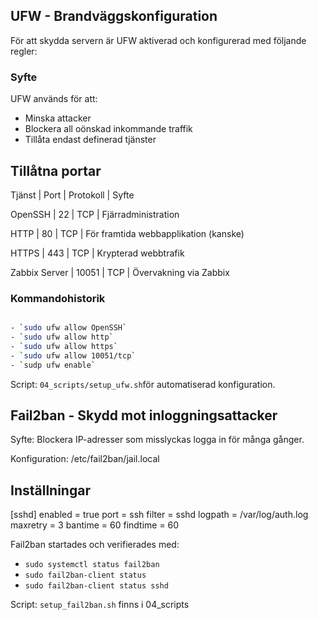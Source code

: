 ## UFW - Brandväggskonfiguration

För att skydda servern är UFW aktiverad och konfigurerad med följande regler:

### Syfte
UFW används för att: 
- Minska attacker
- Blockera all oönskad inkommande traffik
- Tillåta endast definerad tjänster

## Tillåtna portar

Tjänst   |   Port   |   Protokoll   |   Syfte

OpenSSH  |   22     |   TCP         |   Fjärradministration

HTTP     |   80     |   TCP         |   För framtida webbapplikation (kanske)

HTTPS    |   443    |   TCP         |   Krypterad webbtrafik 

Zabbix Server   |  10051  |    TCP  |   Övervakning via Zabbix 


### Kommandohistorik

```bash

- `sudo ufw allow OpenSSH`
- `sudo ufw allow http`
- `sudo ufw allow https`
- `sudo ufw allow 10051/tcp`
- `sudp ufw enable`
```

Script: `04_scripts/setup_ufw.sh`för automatiserad konfiguration. 





## Fail2ban - Skydd mot inloggningsattacker

Syfte: Blockera IP-adresser som misslyckas logga in för många gånger.

Konfiguration: /etc/fail2ban/jail.local

## Inställningar
[sshd]
enabled = true
port = ssh
filter = sshd
logpath = /var/log/auth.log
maxretry = 3
bantime = 60
findtime = 60

Fail2ban startades och verifierades med:
- `sudo systemctl status fail2ban`
- `sudo fail2ban-client status`
- `sudo fail2ban-client status sshd`

Script: `setup_fail2ban.sh` finns i 04_scripts





